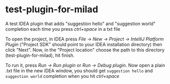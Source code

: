 # test-plugin-for-milad
A test IDEA plugin that adds "suggestion hello" and "suggestion world" completion each time you press _ctrl+space_ in a txt file

To open the project, in IDEA press _File -> New -> Project -> IntelliJ Platform Plugin_ ("Project SDK" should point to 
your IDEA installation directory) then click "Next". Now, in the "Project location" choose the path to this directory (test-plugin-for-milad), hit finish.

To run it, press _Run -> Run plugin_ or _Run -> Debug plugin_. Now open a plain .txt file in the new IDEA window, you should 
get `suggestion hello` and `suggestion world` completion when you hit _ctrl+space_
